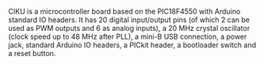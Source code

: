 CIKU is a microcontroller board based on the PIC18F4550 with Arduino standard IO headers. It has 20 digital input/output pins (of which 2 can be used as PWM outputs and 6 as analog inputs), a 20 MHz crystal oscillator (clock speed up to 48 MHz after PLL), a mini-B USB connection, a power jack, standard Arduino IO headers, a PICkit header, a bootloader switch and a reset button.
